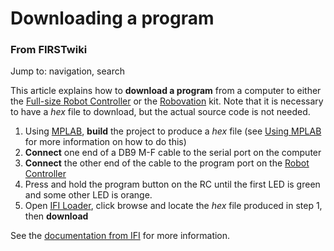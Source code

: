 # Downloading a program

### From FIRSTwiki

Jump to: navigation, search

This article explains how to **download a program** from a computer to either
the [Full-size Robot Controller](Robot_Controller "Robot
Controller" ) or the [Robovation](Robovation "Robovation" ) kit.
Note that it is necessary to have a _hex_ file to download, but the actual
source code is not needed.

  1. Using [MPLAB](MPLAB "MPLAB" ), **build** the project to produce a _hex_ file (see [Using MPLAB](Using_MPLAB "Using MPLAB" ) for more information on how to do this) 
  2. **Connect** one end of a DB9 M-F cable to the serial port on the computer 
  3. **Connect** the other end of the cable to the program port on the [Robot Controller](Robot_Controller "Robot Controller" )
  4. Press and hold the program button on the RC until the first LED is green and some other LED is orange. 
  5. Open [IFI Loader](IFI_Loader "IFI Loader" ), click browse and locate the _hex_ file produced in step 1, then **download**

See the [documentation from
IFI](http://innovationfirst.com/FIRSTRobotics/documentation.htm
"http://innovationfirst.com/FIRSTRobotics/documentation.htm" ) for more
information.


